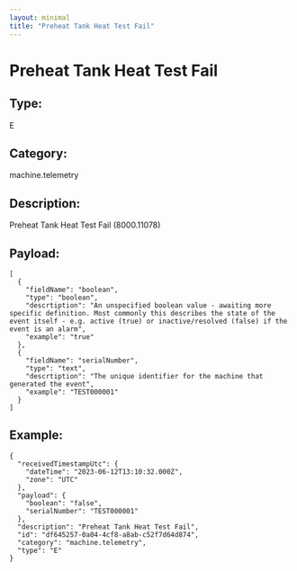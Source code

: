 ```yaml
---
layout: minimal
title: "Preheat Tank Heat Test Fail"
---
```


# Preheat Tank Heat Test Fail

## Type:

E

## Category:

machine.telemetry

## Description: 

Preheat Tank Heat Test Fail (8000.11078)

## Payload:

```
[
  {
    "fieldName": "boolean",
    "type": "boolean",
    "descrtiption": "An unspecified boolean value - awaiting more specific definition. Most commonly this describes the state of the event itself - e.g. active (true) or inactive/resolved (false) if the event is an alarm",
    "example": "true"
  },
  {
    "fieldName": "serialNumber",
    "type": "text",
    "descrtiption": "The unique identifier for the machine that generated the event",
    "example": "TEST000001"
  }
]
```

## Example:

```
{
  "receivedTimestampUtc": {
    "dateTime": "2023-06-12T13:10:32.000Z",
    "zone": "UTC"
  },
  "payload": {
    "boolean": "false",
    "serialNumber": "TEST000001"
  },
  "description": "Preheat Tank Heat Test Fail",
  "id": "df645257-0a04-4cf8-a8ab-c52f7d64d874",
  "category": "machine.telemetry",
  "type": "E"
}
```
